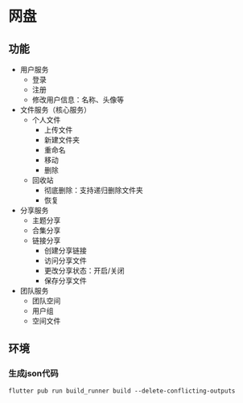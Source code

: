 # 网盘

## 功能

- 用户服务
    - 登录
    - 注册
    - 修改用户信息：名称、头像等
- 文件服务（核心服务）
    - 个人文件
        - 上传文件
        - 新建文件夹
        - 重命名
        - 移动
        - 删除
    - 回收站
        - 彻底删除：支持递归删除文件夹
        - 恢复
- 分享服务
    - 主题分享
    - 合集分享
    - 链接分享
        - 创建分享链接
        - 访问分享文件
        - 更改分享状态：开启/关闭
        - 保存分享文件
- 团队服务
    - 团队空间
    - 用户组
    - 空间文件

## 环境

### 生成json代码

```shell
flutter pub run build_runner build --delete-conflicting-outputs
```